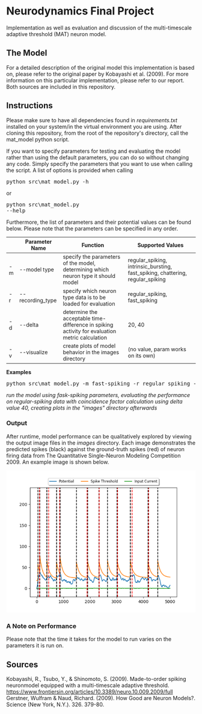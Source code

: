 # Neurodynamics Final Project
Implementation as well as evaluation and discussion of the multi-timescale adaptive threshold (MAT) neuron model.

## The Model
For a detailed description of the original model this implementation is based on, please refer to the original paper by Kobayashi et al. (2009). For more information on this particular implementation, please refer to our report. Both sources are included in this repository.

## Instructions
Please make sure to have all dependencies found in _requirements.txt_ installed on your system/in the virtual environment you are using. After cloning this repository, from the root of the repository's directory, call the mat_model python script.

If you want to specify parameters for testing and evaluating the model rather than using the default parameters, you can do so without changing any code. Simply specify the parameters that you want to use when calling the script. A list of options is provided when calling <pre>python src\mat_model.py -h</pre> or <pre>python src\mat_model.py --help</pre> Furthermore, the list of parameters and their potential values can be found below. Please note that the parameters can be specified in any order.

|   |  Parameter Name|                                                                                      Function|Supported Values|
|---|----------------|----------------------------------------------------------------------------------------------|----------------|
| -m|    --model type|            specify the parameters of the model, determining which neuron type it should model|regular_spiking, intrinsic_bursting, fast_spiking, chattering, regular_spiking|
| -r|--recording_type|                                 specify which neuron type data is to be loaded for evaluation|                                                 regular_spiking, fast_spiking|
| -d|         --delta|determine the acceptable time-difference in spiking activity for evaluation metric calculation|                                                                        20, 40|
| -v|     --visualize|                                        create plots of model behavior in the images directory|                                            (no value, param works on its own)|

**Examples**
<pre>python src\mat_model.py -m fast-spiking -r regular spiking -d 40 -v</pre>

_run the model using fask-spiking parameters, evaluating the performance on regular-spiking data with coincidence factor calculation using delta value 40, creating plots in the "images" directory afterwards_

### Output
After runtime, model performance can be qualitatively explored by viewing the output image files in the _images_ directory. Each image demonstrates the predicted spikes (black) against the
ground-truth spikes (red) of neuron firing data from The Quantitative Single-Neuron Modeling Competition 2009. An example image is shown below.

![](https://github.com/Broconuts/mat_neuron/raw/master/images/figure5.png)

### A Note on Performance
Please note that the time it takes for the model to run varies on the parameters it is run on.

## Sources
Kobayashi, R., Tsubo, Y., & Shinomoto, S. (2009). Made-to-order spiking neuronmodel  equipped  with  a  multi-timescale  adaptive  threshold.  https://www.frontiersin.org/articles/10.3389/neuro.10.009.2009/full
Gerstner, Wulfram & Naud, Richard. (2009). How Good are Neuron Models?. Science (New York, N.Y.). 326. 379-80.
